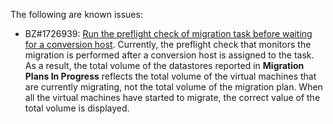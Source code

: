 The following are known issues:

  - BZ\#1726939: [Run the preflight check of migration task before
    waiting for a conversion
    host](https://bugzilla.redhat.com/show_bug.cgi?id=1726939).
    Currently, the preflight check that monitors the migration is
    performed after a conversion host is assigned to the task. As a
    result, the total volume of the datastores reported in **Migration
    Plans In Progress** reflects the total volume of the virtual
    machines that are currently migrating, not the total volume of the
    migration plan. When all the virtual machines have started to
    migrate, the correct value of the total volume is displayed.
